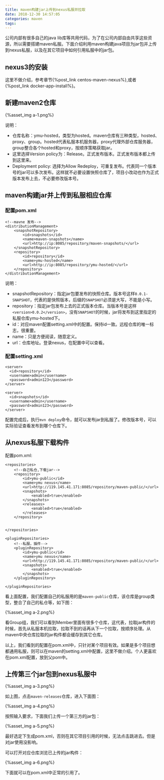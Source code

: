 ```yaml
---
title: maven构建jar上传到nexus私服并拉取
date: 2018-12-30 14:57:05
categories: maven
tags:
---
```


公司内部有很多自己的java lib库等共用代码，为了在公司内部自由共享这些资源，所以需要搭建maven私服。下面介绍利用maven构建java项目为jar包并上传到nexus私服，以及在其它项目中如何引用私服中的jar包。


## nexus3的安装

这里不做介绍，参考章节{%post_link centos-maven-nexus%},或者{%post_link docker-app-install%}。 

## 新建maven2仓库

{%asset_img a-1.png%}

说明：

- 仓库名称：ymu-hosted，类型为hosted。maven仓库有三种类型，hosted、proxy、group。hosted代表私服本机服务器，proxy代理外部仓库服务器，group整合各个hosted和proxy，按顺序策略获取jar。
- 这里选择Version policy为：Release。正式发布版本。正式发布版本都上传到这里来。
- Deployment policy: 选择为Allow Redeploy，可重复发布。代表同一个版本号的jar可以多次发布。这样就不必要设置快照仓库了，项目小改动也作为正式版本发布上去，不必要修改版本号。


## maven构建jar并上传到私服相应仓库

### 配置pom.xml

    <!--mavne 发布-->
    <distributionManagement>
        <snapshotRepository>
            <id>snapshots</id>
            <name>maven-snapshots</name>
            <url>http://ip:8085/repository/maven-snapshots/</url>
        </snapshotRepository>
        <repository>
            <id>repository</id>
            <name>ymu-hosted</name>
            <url>http://ip:8085/repository/ymu-hosted/</url>
        </repository>
    </distributionManagement>

说明： 
-  snapshotRepository：指定jar包要发布的快照仓库。版本号这样`0.0.1-SNAPSHOT`，代表的是快照版本，后缀的`SNAPSHOT`必须是大写，不能是小写。
- repository：指定jar包发布上去的正式版本仓库。当版本号是这样`<version>0.0.2</version>`，没有`SNAPSHOT`的时候，jar将发布到这里指定的私服仓库ymu-hosted下。
- id：对应maven配置setting.xml中的配置。保持id一致。远程仓库的唯一标志，很重要。
- name：只是方便阅读，随意定义。   
- url：仓库地址。登录nexus，在配置中可以查看。

### 配置setting.xml

    <server>
      <id>repository</id>
      <username>admin</username>
      <password>admin123</password>
    </server>

    <server>
      <id>snapshots</id>
      <username>admin</username>
      <password>admin123</password>
    </server>

配置完成后，执行`mvn deploy`命令，就可以发布jar到私服了。修改版本号，可以实际验证查看发布到哪个仓库下。 


## 从nexus私服下载构件

配置pom.xml:

    <repositories>
        <!--自己私仓,下载jar-->
        <repository>
            <id>ymu-public</id>
            <name>ymu nexus</name>
            <url>http://119.145.41.171:8085/repository/maven-public/</url>
            <snapshots>
                <enabled>true</enabled>
            </snapshots>
            <releases>
                <enabled>true</enabled>
            </releases>
        </repository>

        
    </repositories>

    <pluginRepositories>
        <!--私服，插件-->
        <pluginRepository>
            <id>ymu-public</id>
            <name>ymu nexus</name>
            <url>http://119.145.41.171:8085/repository/maven-public/</url>
            <snapshots>
                <enabled>true</enabled>
            </snapshots>
        </pluginRepository>
        
    </pluginRepositories>

看上面配置，我们配置自己的私服用的是`maven-public`仓库，该仓库是group类型，整合了自己的私仓等，如下图：

{%asset_img a-2.png%}

看Group组，我们可以看到Member里面有很多个仓库，这代表，拉取jar构件的时候，首先从私服本机拉取，拉取不到的话再从下一个拉取，按顺序处理。从maven中央仓库拉取的jar构件都会缓存到其它仓库。  

以上，我们看到的配置在pom.xml中，只针对某个项目有效。如果是多个项目想都通用私服，则可以在maven的setting.xml中配置，这里不做介绍。个人更喜欢在pom.xml配置，放到父pom中。

## 上传第三个jar包到nexus私服中

{%asset_img a-3.png%}

如上图，点击`maven-releases`仓库，进入下面图：

{%asset_img a-4.png%}

按照输入要求，下面我们上传一个第三方的jar包：

{%asset_img a-5.png%}

最好选定下生成pom.xml，否则在其它项目引用的时候，无法点击跳进去。但是对jar使用没影响。

可以打开对应仓库浏览已上传的jar构件：

{%asset_img a-6.png%}  

下面就可以在pom.xml中正常的引用了。